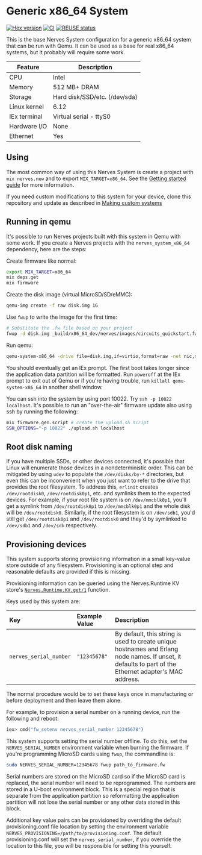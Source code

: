 # Generic x86_64 System

[![Hex version](https://img.shields.io/hexpm/v/nerves_system_x86_64.svg "Hex version")](https://hex.pm/packages/nerves_system_x86_64)
[![CI](https://github.com/nerves-project/nerves_system_x86_64/actions/workflows/ci.yml/badge.svg)](https://github.com/nerves-project/nerves_system_x86_64/actions/workflows/ci.yml)
[![REUSE status](https://api.reuse.software/badge/github.com/nerves-project/nerves_system_x86_64)](https://api.reuse.software/info/github.com/nerves-project/nerves_system_x86_64)

This is the base Nerves System configuration for a generic x86_64 system that
can be run with Qemu. It can be used as a base for real x86_64 systems, but it
probably will require some work.

| Feature              | Description                     |
| -------------------- | ------------------------------- |
| CPU                  | Intel                           |
| Memory               | 512 MB+ DRAM                    |
| Storage              | Hard disk/SSD/etc. (/dev/sda)   |
| Linux kernel         | 6.12                            |
| IEx terminal         | Virtual serial - ttyS0          |
| Hardware I/O         | None                            |
| Ethernet             | Yes                             |

## Using

The most common way of using this Nerves System is create a project with `mix
nerves.new` and to export `MIX_TARGET=x86_64`. See the [Getting started
guide](https://hexdocs.pm/nerves/getting-started.html#creating-a-new-nerves-app)
for more information.

If you need custom modifications to this system for your device, clone this
repository and update as described in [Making custom
systems](https://hexdocs.pm/nerves/systems.html#customizing-your-own-nerves-system)

## Running in qemu

It's possible to run Nerves projects built with this system in Qemu with some
work. If you create a Nerves projects with the `nerves_system_x86_64`
dependency, here are the steps:

Create firmware like normal:

```sh
export MIX_TARGET=x86_64
mix deps.get
mix firmware
```

Create the disk image (virtual MicroSD/SD/eMMC):

```sh
qemu-img create -f raw disk.img 1G
```

Use `fwup` to write the image for the first time:

```sh
# Substitute the .fw file based on your project
fwup -d disk.img _build/x86_64_dev/nerves/images/circuits_quickstart.fw
```

Run qemu:

```sh
qemu-system-x86_64 -drive file=disk.img,if=virtio,format=raw -net nic,model=virtio -net user,hostfwd=tcp::10022-:22 -nographic -serial mon:stdio -m 1024
```

You should eventually get an IEx prompt. The first boot takes longer since the
application data partition will be formatted. Run `poweroff` at the IEx prompt
to exit out of Qemu or if you're having trouble, run `killall
qemu-system-x86_64` in another shell window.

You can ssh into the system by using port 10022. Try `ssh -p 10022 localhost`.
It's possible to run an "over-the-air" firmware update also using ssh by running
the following:

```sh
mix firmware.gen.script # create the upload.sh script
SSH_OPTIONS="-p 10022" ./upload.sh localhost
```

## Root disk naming

If you have multiple SSDs, or other devices connected, it's
possible that Linux will enumerate those devices in a nondeterministic order.
This can be mitigated by using `udev` to populate the `/dev/disks/by-*`
directories, but even this can be inconvenient when you just want to refer to
the drive that provides the root filesystem. To address this, `erlinit` creates
`/dev/rootdisk0`, `/dev/rootdisk0p1`, etc. and symlinks them to the expected
devices. For example, if your root file system is on `/dev/mmcblk0p1`, you'll
get a symlink from `/dev/rootdisk0p1` to `/dev/mmcblk0p1` and the whole disk
will be `/dev/rootdisk0`. Similarly, if the root filesystem is on `/dev/sdb1`,
you'd still get `/dev/rootdisk0p1` and `/dev/rootdisk0` and they'd by symlinked
to `/dev/sdb1` and `/dev/sdb` respectively.

## Provisioning devices

This system supports storing provisioning information in a small key-value store
outside of any filesystem. Provisioning is an optional step and reasonable
defaults are provided if this is missing.

Provisioning information can be queried using the Nerves.Runtime KV store's
[`Nerves.Runtime.KV.get/1`](https://hexdocs.pm/nerves_runtime/Nerves.Runtime.KV.html#get/1)
function.

Keys used by this system are:

Key                    | Example Value     | Description
:--------------------- | :---------------- | :----------
`nerves_serial_number` | `"12345678"`      | By default, this string is used to create unique hostnames and Erlang node names. If unset, it defaults to part of the Ethernet adapter's MAC address.

The normal procedure would be to set these keys once in manufacturing or before
deployment and then leave them alone.

For example, to provision a serial number on a running device, run the following
and reboot:

```elixir
iex> cmd("fw_setenv nerves_serial_number 12345678")
```

This system supports setting the serial number offline. To do this, set the
`NERVES_SERIAL_NUMBER` environment variable when burning the firmware. If you're
programming MicroSD cards using `fwup`, the commandline is:

```sh
sudo NERVES_SERIAL_NUMBER=12345678 fwup path_to_firmware.fw
```

Serial numbers are stored on the MicroSD card so if the MicroSD card is
replaced, the serial number will need to be reprogrammed. The numbers are stored
in a U-boot environment block. This is a special region that is separate from
the application partition so reformatting the application partition will not
lose the serial number or any other data stored in this block.

Additional key value pairs can be provisioned by overriding the default provisioning.conf
file location by setting the environment variable
`NERVES_PROVISIONING=/path/to/provisioning.conf`. The default provisioning.conf
will set the `nerves_serial_number`, if you override the location to this file,
you will be responsible for setting this yourself.
